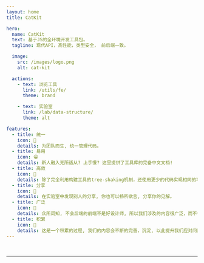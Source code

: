 ```yaml
---
layout: home
title: CatKit

hero:
  name: CatKit
  text: 基于JS的全环境开发工具包。
  tagline: 现代API，高性能，类型安全， 前后端一致。

  image:
    src: /images/logo.png
    alt: cat-kit

  actions:
    - text: 浏览工具
      link: /utils/fe/
      theme: brand

    - text: 实验室
      link: /lab/data-structure/
      theme: alt

features:
  - title: 统一
    icon: 🧰
    details: 为团队而生, 统一管理代码。
  - title: 易用
    icon: 😁
    details: 新人融入无所适从? 上手慢? 这里提供了工具库的完备中文文档!
  - title: 高效
    icon: 🚀
    details: 除了完全利用构建工具的tree-shaking机制，还使用更少的代码实现相同的功能。
  - title: 分享
    icon: 🤝
    details: 在实验室中发现别人的分享, 你也可以畅所欲言, 分享你的见解。
  - title: 广泛
    icon: 🔭
    details: 众所周知, 不会后端的前端不是好设计师, 所以我们涉及的内容很广泛，而不仅仅是前端。
  - title: 积累
    icon: 📖
    details: 这是一个积累的过程, 我们的内容会不断的完善，沉淀, 以此提升我们应对问题的能力和效率。
---
```


<script setup>
import { VPTeamMembers } from 'vitepress/theme'

const members = [
  {
    avatar: 'https://www.github.com/cabinet-fe.png',
    name: '元智慧前端小分队',
    title: '开发成员',
    links: [
      { icon: 'github', link: 'https://github.com/cabinet-fe' }
    ]
  }
]
</script>

<br>

<hr style="border-color: #eee;" />

<br>

<VPTeamMembers class="members" size="small" :members="members" />
